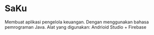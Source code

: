 # SaKu
Membuat aplikasi pengelola keuangan. Dengan menggunakan bahasa pemrograman Java.
Alat yang digunakan: Andrioid Studio + Firebase
